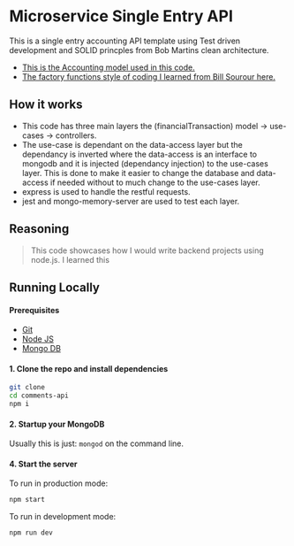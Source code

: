 # Microservice Single Entry API

This is a single entry accounting API template using Test driven development and SOLID princples from Bob Martins clean architecture.

* [This is the Accounting model used in this code.](https://youtu.be/i8RIh04AaD8)
* [The factory functions style of coding I learned from Bill Sourour here.](https://youtu.be/CnailTcJV_U)

## How it works
* This code has three main layers the (financialTransaction) model -> use-cases -> controllers. 
* The use-case is dependant on the data-access layer but the dependancy is inverted where the data-access is an interface to mongodb and it is injected (dependancy injection) to the use-cases layer. This is done to make it easier to change the database and data-access if needed without to much change to the use-cases layer.
* express is used to handle the restful requests.
* jest and mongo-memory-server are used to test each layer.

## Reasoning
>This code showcases how I would write backend projects using node.js. I learned this

## Running Locally

#### Prerequisites
* [Git](https://git-scm.com/downloads)
* [Node JS](https://nodejs.org/en/)
* [Mongo DB](https://www.mongodb.com) 


#### 1. Clone the repo and install dependencies
```bash
git clone 
cd comments-api
npm i
```
#### 2. Startup your MongoDB
Usually this is just: `mongod` on the command line.

#### 4. Start the server
To run in production mode:
```bash
npm start
```

To run in development mode:
```bash
npm run dev
```
